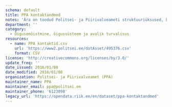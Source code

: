 ```yaml
---
schema: default
title: PPA kontaktandmed
notes: 'Ära on toodud Politsei- ja Piirivalveameti struktuuriüksused, koos asukoha aadressi, postiindeksi, kontakttelefoni, faksi, äriregistri koodi, e-posti aadressi ja lahtiolekuaegadega.'
department: ''
category:
  - Õigusemõistmine, õigussüsteem ja avalik turvalisus
resources:
  - name: PPA kontaktid.csv
    url: 'https://www2.politsei.ee/dotAsset/495376.csv'
    format: CSV
license: 'http://creativecommons.org/licenses/by/3.0/'
update_freq: ''
date_issued: 2016/01/08
date_modified: 2016/01/08
organization: Politsei- ja Piirivalveamet (PPA)
maintainer_name: PPA
maintainer_email: ppa@politsei.ee
maintainer_phone: '6123098'
legacy_url: 'https://opendata.riik.ee/en/dataset/ppa-kontaktandmed'
---
```

